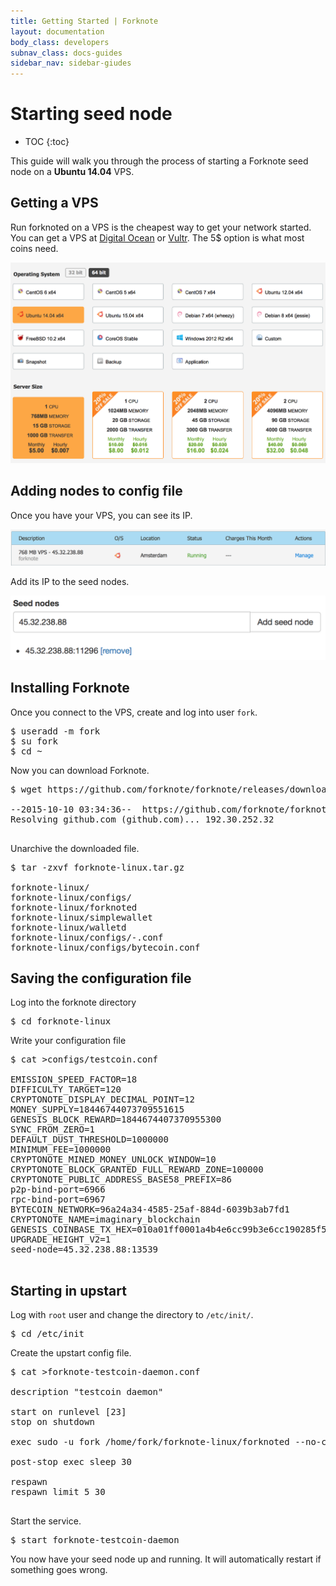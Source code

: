 ```yaml
---
title: Getting Started | Forknote
layout: documentation
body_class: developers
subnav_class: docs-guides
sidebar_nav: sidebar-giudes
---
```


# Starting seed node

* TOC
{:toc}

This guide will walk you through the process of starting a Forknote seed node on a **Ubuntu 14.04** VPS.

## Getting a VPS

Run forknoted on a VPS is the cheapest way to get your network started.<br />
You can get a VPS at [Digital Ocean][ditital-ocean] or [Vultr][vultr]. The 5$ option is what most coins need.

[![Vultr recommended VPS](/images/documentation/vps-vultr-recommended.png)][vultr]


## Adding nodes to config file

Once you have your VPS, you can see its IP.

![Vultr IP VPS](/images/documentation/vps-vultr-ip.png)

Add its IP to the seed nodes.

![Create cryptonote coin form - seed](/images/documentation/create-form-seed.png)


## Installing Forknote

Once you connect to the VPS, create and log into user `fork`.

<pre class="terminal">$ useradd -m fork
$ su fork
$ cd ~
</pre>

Now you can download Forknote.

<pre class="terminal">$ wget https://github.com/forknote/forknote/releases/download/1.0.8.1/forknote-linux.tar.

--2015-10-10 03:34:36--  https://github.com/forknote/forknote/releases/download/1.0.8.1/forknote-linux.tar.gz
Resolving github.com (github.com)... 192.30.252.32

</pre>

Unarchive the downloaded file.

<pre class="terminal">$ tar -zxvf forknote-linux.tar.gz 

forknote-linux/
forknote-linux/configs/
forknote-linux/forknoted
forknote-linux/simplewallet
forknote-linux/walletd
forknote-linux/configs/-.conf
forknote-linux/configs/bytecoin.conf
</pre>


## Saving the configuration file

Log into the forknote directory

<pre class="terminal">$ cd forknote-linux</pre>

Write your configuration file

<pre class="terminal">$ cat >configs/testcoin.conf 

EMISSION_SPEED_FACTOR=18
DIFFICULTY_TARGET=120
CRYPTONOTE_DISPLAY_DECIMAL_POINT=12
MONEY_SUPPLY=18446744073709551615
GENESIS_BLOCK_REWARD=1844674407370955300
SYNC_FROM_ZERO=1
DEFAULT_DUST_THRESHOLD=1000000
MINIMUM_FEE=1000000
CRYPTONOTE_MINED_MONEY_UNLOCK_WINDOW=10
CRYPTONOTE_BLOCK_GRANTED_FULL_REWARD_ZONE=100000
CRYPTONOTE_PUBLIC_ADDRESS_BASE58_PREFIX=86
p2p-bind-port=6966
rpc-bind-port=6967
BYTECOIN_NETWORK=96a24a34-4585-25af-884d-6039b3ab7fd1
CRYPTONOTE_NAME=imaginary_blockchain
GENESIS_COINBASE_TX_HEX=010a01ff0001a4b4e6cc99b3e6cc190285f558a81f548c1a7be29836e8f512cc33738d07326eeb22a6f4c5b5e1a3aa8e210187216740de551aedfd1b6d8ee7ce73e88a2cc22297d44b46dd4ee5ef6d864e5b
UPGRADE_HEIGHT_V2=1
seed-node=45.32.238.88:13539

</pre>


## Starting in upstart

Log with `root` user and change the directory to `/etc/init/`.

<pre class="terminal">$ cd /etc/init
</pre>

Create the upstart config file.

<pre class="terminal">$ cat >forknote-testcoin-daemon.conf 

description "testcoin daemon"

start on runlevel [23]
stop on shutdown

exec sudo -u fork /home/fork/forknote-linux/forknoted --no-console --config-file /home/fork/forknote-linux/configs/testcoin.conf

post-stop exec sleep 30

respawn
respawn limit 5 30

</pre>

Start the service.

<pre class="terminal">$ start forknote-testcoin-daemon 
</pre>

You now have your seed node up and running. It will automatically restart if something goes wrong.

[ditital-ocean]: https://www.digitalocean.com/?refcode=8ebba1ef9746
[vultr]: http://www.vultr.com/?ref=6832621